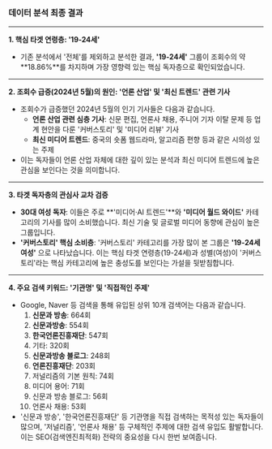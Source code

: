 ### **데이터 분석 최종 결과**

---

**1. 핵심 타겟 연령층: '19-24세'**

*   기존 분석에서 '전체'를 제외하고 분석한 결과, **'19-24세'** 그룹이 조회수의 약 **18.86%**를 차지하며 가장 영향력 있는 핵심 독자층으로 확인되었습니다.

---

**2. 조회수 급증(2024년 5월)의 원인: '언론 산업' 및 '최신 트렌드' 관련 기사**

*   조회수가 급증했던 2024년 5월의 인기 기사들은 다음과 같습니다.
    *   **언론 산업 관련 심층 기사**: 신문 편집, 언론사 채용, 주니어 기자 이탈 문제 등 업계 현안을 다룬 '커버스토리' 및 '미디어 리뷰' 기사
    *   **최신 미디어 트렌드**: 중국의 숏폼 웹드라마, 알고리즘 편향 등과 같은 시의성 있는 주제
*   이는 독자들이 언론 산업 자체에 대한 깊이 있는 분석과 최신 미디어 트렌드에 높은 관심을 보인다는 것을 의미합니다.

---

**3. 타겟 독자층의 관심사 교차 검증**

*   **30대 여성 독자**: 이들은 주로 **'미디어·AI 트렌드'**와 **'미디어 월드 와이드'** 카테고리의 기사를 많이 소비했습니다. 최신 기술 및 글로벌 미디어 동향에 관심이 높은 그룹입니다.
*   **'커버스토리' 핵심 소비층**: '커버스토리' 카테고리를 가장 많이 본 그룹은 **'19-24세 여성'** 으로 나타났습니다. 이는 핵심 타겟 연령층(19-24세)과 성별(여성)이 '커버스토리'라는 핵심 카테고리에 높은 충성도를 보인다는 가설을 뒷받침합니다.

---

**4. 주요 검색 키워드: '기관명' 및 '직접적인 주제'**

*   Google, Naver 등 검색을 통해 유입된 상위 10개 검색어는 다음과 같습니다.
    1.  **신문과 방송**: 664회
    2.  **신문과방송**: 554회
    3.  **한국언론진흥재단**: 547회
    4.  기타: 320회
    5.  **신문과방송 블로그**: 248회
    6.  **언론진흥재단**: 203회
    7.  저널리즘의 기본 원칙: 74회
    8.  미디어 용어: 71회
    9.  신문과 방송 블로그: 56회
    10. 언론사 채용: 53회
*   '신문과 방송', '한국언론진흥재단' 등 기관명을 직접 검색하는 목적성 있는 독자들이 많으며, '저널리즘', '언론사 채용' 등 구체적인 주제에 대한 검색 유입도 활발합니다. 이는 SEO(검색엔진최적화) 전략의 중요성을 다시 한번 보여줍니다.

